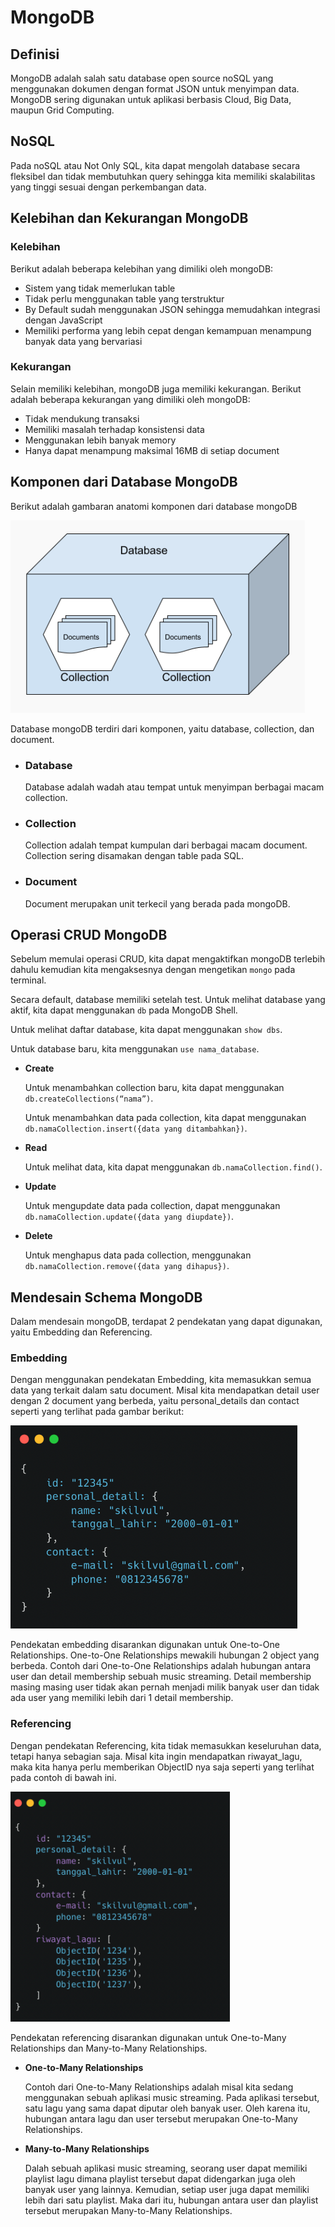 # MongoDB

## Definisi
MongoDB adalah salah satu database open source noSQL yang menggunakan dokumen dengan format JSON untuk menyimpan data. MongoDB sering digunakan untuk aplikasi berbasis Cloud, Big Data, maupun Grid Computing.  

## NoSQL
Pada noSQL atau Not Only SQL, kita dapat mengolah database secara fleksibel dan tidak membutuhkan query sehingga kita memiliki skalabilitas yang tinggi sesuai dengan perkembangan data.

## Kelebihan dan Kekurangan MongoDB

### Kelebihan
Berikut adalah beberapa kelebihan yang dimiliki oleh mongoDB:

- Sistem yang tidak memerlukan table
- Tidak perlu menggunakan table yang terstruktur
- By Default sudah menggunakan JSON sehingga memudahkan integrasi dengan JavaScript
- Memiliki performa yang lebih cepat dengan kemampuan menampung banyak data yang bervariasi

### Kekurangan
Selain memiliki kelebihan, mongoDB juga memiliki kekurangan. Berikut adalah beberapa kekurangan yang dimiliki oleh mongoDB:

- Tidak mendukung transaksi
- Memiliki masalah terhadap konsistensi data
- Menggunakan lebih banyak memory
- Hanya dapat menampung maksimal 16MB di setiap document

## Komponen dari Database MongoDB
Berikut adalah gambaran anatomi komponen dari database mongoDB

![komponen mongoDB](https://github.com/fiir09/Writing-and-Presentation-Test/blob/main/Module%2018%20-%20MongoDB/komponen%20mongodb.png)

Database mongoDB terdiri dari  komponen, yaitu database, collection, dan document.

- ### Database

  Database adalah wadah atau tempat untuk menyimpan berbagai macam collection.

- ### Collection

  Collection adalah tempat kumpulan dari berbagai macam document. Collection sering disamakan dengan table pada SQL.

- ### Document

  Document merupakan unit terkecil yang berada pada mongoDB.

## Operasi CRUD MongoDB
Sebelum memulai operasi CRUD, kita dapat mengaktifkan mongoDB terlebih dahulu kemudian kita mengaksesnya dengan mengetikan `mongo` pada terminal.

Secara default, database memiliki setelah test. Untuk melihat database yang aktif, kita dapat menggunakan `db` pada MongoDB Shell.

Untuk melihat daftar database, kita dapat menggunakan `show dbs`.

Untuk database baru, kita menggunakan `use nama_database`.

- **Create**

  Untuk menambahkan collection baru, kita dapat menggunakan `db.createCollections(“nama”)`.

  Untuk menambahkan data pada collection, kita dapat menggunakan `db.namaCollection.insert({data yang ditambahkan})`.

- **Read**

  Untuk melihat data, kita dapat menggunakan `db.namaCollection.find()`.

- **Update**

  Untuk mengupdate data pada collection, dapat menggunakan `db.namaCollection.update({data yang diupdate})`.

- **Delete**

  Untuk menghapus data pada collection, menggunakan `db.namaCollection.remove({data yang dihapus})`.

## Mendesain Schema MongoDB
Dalam mendesain mongoDB, terdapat 2 pendekatan yang dapat digunakan, yaitu Embedding dan Referencing.

### Embedding

Dengan menggunakan pendekatan Embedding, kita memasukkan semua data yang terkait dalam satu document. Misal kita mendapatkan detail user dengan 2 document yang berbeda, yaitu personal_details dan contact seperti yang terlihat pada gambar berikut:

![embedding](https://github.com/fiir09/Writing-and-Presentation-Test/blob/main/Module%2018%20-%20MongoDB/embedded.png)

Pendekatan embedding disarankan digunakan untuk One-to-One Relationships. One-to-One Relationships mewakili hubungan 2 object yang berbeda. Contoh dari One-to-One Relationships adalah hubungan antara user dan detail membership sebuah music streaming. Detail membership masing masing user tidak akan pernah menjadi milik banyak user dan tidak ada user yang memiliki lebih dari 1 detail membership.

### Referencing

Dengan pendekatan Referencing, kita tidak memasukkan keseluruhan data, tetapi hanya sebagian saja. Misal kita ingin mendapatkan riwayat_lagu, maka kita hanya perlu memberikan ObjectID nya saja seperti yang terlihat pada contoh di bawah ini.

![referencing](https://github.com/fiir09/Writing-and-Presentation-Test/blob/main/Module%2018%20-%20MongoDB/referencing.png)

Pendekatan referencing disarankan digunakan untuk One-to-Many Relationships dan Many-to-Many Relationships.

- **One-to-Many Relationships**

  Contoh dari One-to-Many Relationships adalah misal kita sedang menggunakan sebuah aplikasi music streaming. Pada aplikasi tersebut, satu lagu yang sama dapat diputar oleh banyak user. Oleh karena itu, hubungan antara lagu dan user tersebut merupakan One-to-Many Relationships.

- **Many-to-Many Relationships**

  Dalah sebuah aplikasi music streaming, seorang user dapat memiliki playlist lagu dimana playlist tersebut dapat didengarkan juga oleh banyak user yang lainnya. Kemudian, setiap user juga dapat memiliki lebih dari satu playlist. Maka dari itu, hubungan antara user dan playlist tersebut merupakan Many-to-Many Relationships.

